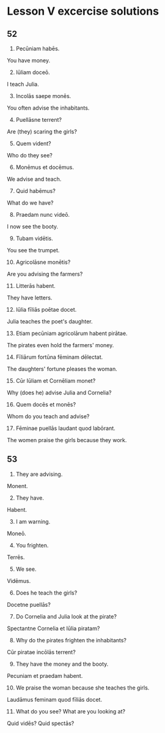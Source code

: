 # Lesson V excercise solutions

## 52

1. Pecūniam habēs.

You have money.

2. Iūliam doceō.

I teach Julia.

3. Incolās saepe monēs.

You often advise the inhabitants.

4. Puellāsne terrent?

Are (they) scaring the girls?

5. Quem vident?

Who do they see?

6. Monēmus et docēmus.

We advise and teach.

7. Quid habēmus?

What do we have?

8. Praedam nunc videō.

I now see the booty.

9. Tubam vidētis.

You see the trumpet.

10. Agricolāsne monētis?

Are you advising the farmers?

11. Litterās habent.

They have letters.

12. Iūlia fīliās poētae docet.

Julia teaches the poet's daughter.

13. Etiam pecūniam agricolārum habent pirātae.

The pirates even hold the farmers' money.

14. Fīliārum fortūna fēminam dēlectat.

The daughters' fortune pleases the woman.

15. Cūr Iūliam et Cornēliam monet?

Why (does he) advise Julia and Cornelia?

16. Quem docēs et monēs?

Whom do you teach and advise?

17. Fēminae puellās laudant quod labōrant.

The women praise the girls because they work.

## 53

1. They are advising.

Monent.

2. They have.

Habent.

3. I am warning.

Moneō.

4. You frighten.

Terrēs.

5. We see.

Vidēmus.

6. Does he teach the girls?

Docetne puellās?

7. Do Cornelia and Julia look at the pirate?

Spectantne Cornelia et Iūlia piratam?

8. Why do the pirates frighten the inhabitants?

Cūr piratae incōlās terrent?

9. They have the money and the booty.

Pecuniam et praedam habent.

10. We praise the woman because she teaches the girls.

Laudāmus feminam quod fīliās docet.

11. What do you see? What are you looking at?

Quid vidēs? Quid spectās?
